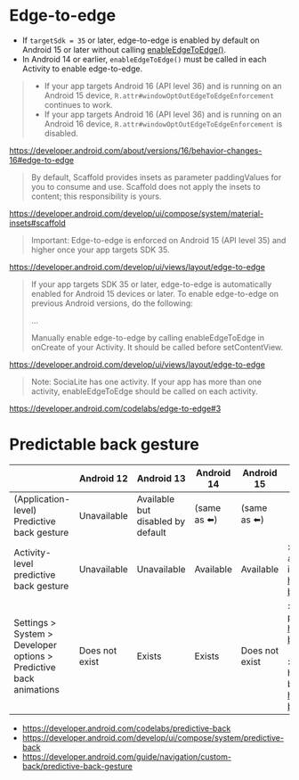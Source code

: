 # Edge-to-edge
- If `targetSdk = 35` or later, edge-to-edge is enabled by default on Android 15 or later without calling [enableEdgeToEdge()](https://developer.android.com/reference/kotlin/androidx/activity/package-summary#(androidx.activity.ComponentActivity).enableEdgeToEdge(androidx.activity.SystemBarStyle,androidx.activity.SystemBarStyle)).
- In Android 14 or earlier, `enableEdgeToEdge()` must be called in each Activity to enable edge-to-edge.

> - If your app targets Android 16 (API level 36) and is running on an Android 15 device, `R.attr#windowOptOutEdgeToEdgeEnforcement` continues to work.
> - If your app targets Android 16 (API level 36) and is running on an Android 16 device, `R.attr#windowOptOutEdgeToEdgeEnforcement` is disabled.

https://developer.android.com/about/versions/16/behavior-changes-16#edge-to-edge

> By default, Scaffold provides insets as parameter paddingValues for you to consume and use. Scaffold does not apply the insets to content; this responsibility is yours.

https://developer.android.com/develop/ui/compose/system/material-insets#scaffold

> Important: Edge-to-edge is enforced on Android 15 (API level 35) and higher once your app targets SDK 35.

https://developer.android.com/develop/ui/views/layout/edge-to-edge

> If your app targets SDK 35 or later, edge-to-edge is automatically enabled for Android 15 devices or later.
> To enable edge-to-edge on previous Android versions, do the following:
>
> ...
>
> Manually enable edge-to-edge by calling enableEdgeToEdge in onCreate of your Activity. It should be called before setContentView.

https://developer.android.com/develop/ui/views/layout/edge-to-edge

> Note: SociaLite has one activity. If your app has more than one activity, enableEdgeToEdge should be called on each activity.

https://developer.android.com/codelabs/edge-to-edge#3

# Predictable back gesture

&nbsp;|Android 12|Android 13|Android 14|Android 15|Note
--|--|--|--|--|--
(Application-level) Predictive back gesture|Unavailable|Available but disabled by default|(same as ⬅️)|(same as ⬅️)
Activity-level predictive back gesture|Unavailable|Unavailable|Available|Available|> Starting with Android 14, the `android:enableOnBackInvokedCallback` flag lets you opt-in to predictive system animations at the activity level.<br>https://developer.android.com/guide/navigation/custom-back/predictive-back-gesture#opt-activity-level
Settings > System > Developer options > Predictive back animations|Does not exist|Exists|Exists|Does not exist|> Starting with Android 15, the developer option for predictive back animations is no longer available.<br>https://developer.android.com/guide/navigation/custom-back/predictive-back-gesture#dev-option<br><br>> With Android 15, system animations such as back-to-home, cross-task, and cross-activity are no longer behind the developer option.<br>https://developer.android.com/guide/navigation/custom-back/predictive-back-gesture#dev-option

- https://developer.android.com/codelabs/predictive-back
- https://developer.android.com/develop/ui/compose/system/predictive-back
- https://developer.android.com/guide/navigation/custom-back/predictive-back-gesture
